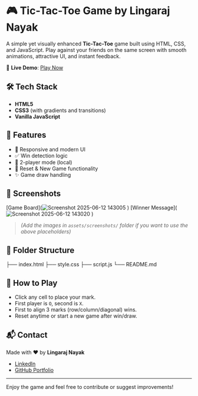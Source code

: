 # 🎮 Tic-Tac-Toe Game by Lingaraj Nayak

A simple yet visually enhanced **Tic-Tac-Toe** game built using HTML, CSS, and JavaScript. Play against your friends on the same screen with smooth animations, attractive UI, and instant feedback.

🔗 **Live Demo**: [Play Now](https://lingaa-2005.github.io/Tic-Tac-Toe-Game/)

## 🛠️ Tech Stack

- **HTML5**
- **CSS3** (with gradients and transitions)
- **Vanilla JavaScript**

## 🚀 Features

- 🎨 Responsive and modern UI
- ✅ Win detection logic
- 🤝 2-player mode (local)
- 🔁 Reset & New Game functionality
- ✨ Game draw handling

## 📸 Screenshots
[Game Board](![Screenshot 2025-06-12 143005](https://github.com/user-attachments/assets/4463e19b-85ed-465e-b7a7-7208c34b3f6b)
) 
[Winner Message](![Screenshot 2025-06-12 143020](https://github.com/user-attachments/assets/882c25ba-b53c-490a-b980-5b8cb070d9b7)
)

> *(Add the images in `assets/screenshots/` folder if you want to use the above placeholders)*

## 📂 Folder Structure
├── index.html
├── style.css
├── script.js
└── README.md


## 🎯 How to Play

- Click any cell to place your mark.
- First player is `O`, second is `X`.
- First to align 3 marks (row/column/diagonal) wins.
- Reset anytime or start a new game after win/draw.

## 📬 Contact

Made with ❤️ by **Lingaraj Nayak**

- [LinkedIn](https://www.linkedin.com/in/lingaraj-nayak01)
- [GitHub Portfolio](https://github.com/lingaa-2005)

---

Enjoy the game and feel free to contribute or suggest improvements!
